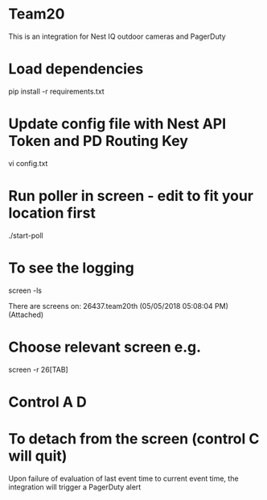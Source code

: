 # Team20

This is an integration for Nest IQ outdoor cameras and PagerDuty

# Load dependencies
pip install -r requirements.txt

# Update config file with Nest API Token and PD Routing Key
vi config.txt

# Run poller in screen - edit to fit your location first
./start-poll

# To see the logging
screen -ls

There are screens on:
26437.team20th	(05/05/2018 05:08:04 PM)	(Attached)

# Choose relevant screen e.g.
screen -r 26[TAB]

# Control A D
# To detach  from the screen (control C will quit)

Upon failure of evaluation of last event time to current event time, the integration will trigger a PagerDuty alert

